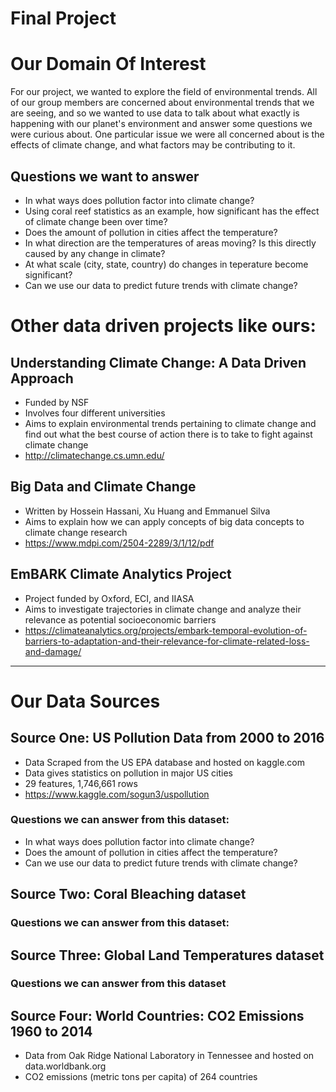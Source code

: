 # Final Project

# Our Domain Of Interest
For our project, we wanted to explore the field of environmental trends. All of our group members are concerned about environmental trends that we are seeing, and so we wanted to use data to talk about what exactly is happening with our planet's environment and answer some questions we were curious about. One particular issue we were all concerned about is the effects of climate change, and what factors may be contributing to it.

## Questions we want to answer
- In what ways does pollution factor into climate change?
- Using coral reef statistics as an example, how significant has the effect of climate change been over time?
- Does the amount of pollution in cities affect the temperature?
- In what direction are the temperatures of areas moving? Is this directly caused by any change in climate?
- At what scale (city, state, country) do changes in teperature become significant?
- Can we use our data to predict future trends with climate change?

# Other data driven projects like ours:

## Understanding Climate Change: A Data Driven Approach
- Funded by NSF
- Involves four different universities
- Aims to explain environmental trends pertaining to climate change and find out what the best course of action there is to take to fight against climate change
- http://climatechange.cs.umn.edu/

## Big Data and Climate Change
- Written by Hossein Hassani, Xu Huang and Emmanuel Silva
- Aims to explain how we can apply concepts of big data concepts to climate change research
- https://www.mdpi.com/2504-2289/3/1/12/pdf

## EmBARK Climate Analytics Project
- Project funded by Oxford, ECI, and IIASA
- Aims to investigate trajectories in climate change and analyze their relevance as potential socioeconomic barriers
- https://climateanalytics.org/projects/embark-temporal-evolution-of-barriers-to-adaptation-and-their-relevance-for-climate-related-loss-and-damage/

---

# Our Data Sources

## Source One: US Pollution Data from 2000 to 2016
- Data Scraped from the US EPA database and hosted on kaggle.com
- Data gives statistics on pollution in major US cities
- 29 features, 1,746,661 rows
- https://www.kaggle.com/sogun3/uspollution

### Questions we can answer from this dataset:
- In what ways does pollution factor into climate change?
- Does the amount of pollution in cities affect the temperature?
- Can we use our data to predict future trends with climate change?

## Source Two: Coral Bleaching dataset

### Questions we can answer from this dataset:

## Source Three: Global Land Temperatures dataset

### Questions we can answer from this dataset

## Source Four: World Countries: CO2 Emissions 1960 to 2014
- Data from Oak Ridge National Laboratory in Tennessee and hosted on
data.worldbank.org
- CO2 emissions (metric tons per capita) of 264 countries 